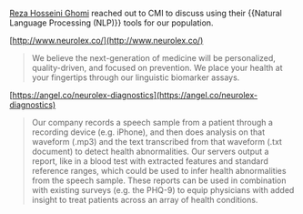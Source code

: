 [Reza Hosseini Ghomi](http://www.rezahosseinighomi.com/) reached out to CMI to discuss using their {{Natural Language Processing (NLP)}} tools for our population.

[http://www.neurolex.co/](http://www.neurolex.co/)

> We believe the next-generation of medicine will be personalized, quality-driven, and focused on prevention. We place your health at your fingertips through our linguistic biomarker assays.

[https://angel.co/neurolex-diagnostics](https://angel.co/neurolex-diagnostics)

> Our company records a speech sample from a patient through a recording device (e.g. iPhone), and then does analysis on that waveform (.mp3) and the text transcribed from that waveform (.txt document) to detect health abnormalities. Our servers output a report, like in a blood test with extracted features and standard reference ranges, which could be used to infer health abnormalities from the speech sample. These reports can be used in combination with existing surveys (e.g. the PHQ-9) to equip physicians with added insight to treat patients across an array of health conditions.